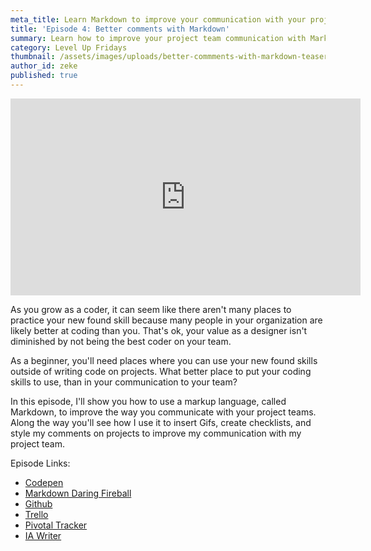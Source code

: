 ```yaml
---
meta_title: Learn Markdown to improve your communication with your project team
title: 'Episode 4: Better comments with Markdown'
summary: Learn how to improve your project team communication with Markdown
category: Level Up Fridays
thumbnail: /assets/images/uploads/better-commments-with-markdown-teaser.jpg
author_id: zeke
published: true
---
```

<iframe width="560" height="315" src="https://www.youtube.com/embed/i5RrON5GodY?rel=0" frameborder="0" allow="autoplay; encrypted-media" allowfullscreen></iframe>

As you grow as a coder, it can seem like there aren't many places to practice your new found skill because many people in your organization are likely better at coding than you. That's ok, your value as a designer isn't diminished by not being the best coder on your team.

As a beginner, you'll need places where you can use your new found skills outside of writing code on projects. What better place to put your coding skills to use, than in your communication to your team?

In this episode, I'll show you how to use a markup language, called Markdown, to improve the way you communicate with your project teams. Along the way you'll see how I use it to insert Gifs, create checklists, and style my comments on projects to improve my communication with my project team.

Episode Links:

- [Codepen](https://codepen.io)
- [Markdown Daring Fireball](daringfireball.net/projects/markdown/)
- [Github](https://github.com/)
- [Trello](https://trello.com/)
- [Pivotal Tracker](https://www.pivotaltracker.com)
- [IA Writer](https://ia.net/writer/)
